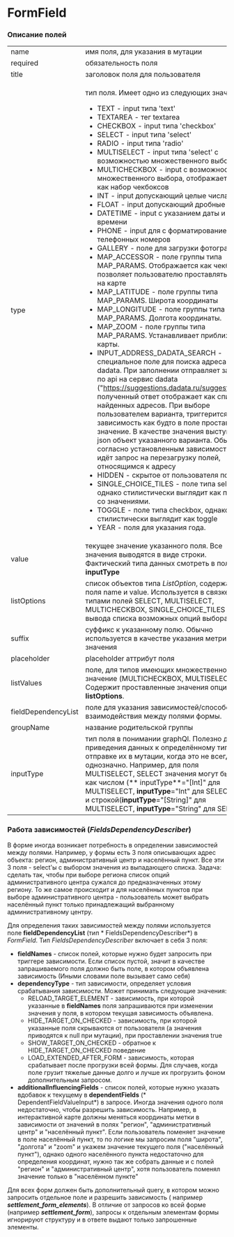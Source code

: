 # FormField

### Описание полей

|                      |                                                                                                                                                                                                                                                                                                                                                                                                                                                                                                                                                                                                                                                                                                                                                                                                                                                                                                                                                                                                                                                                                                                                                                                                                                                                                                                                                                                                                                                                                                                                                                                                                                                                                                                                                                                                                                                                                                                              |
| -------------------- | ---------------------------------------------------------------------------------------------------------------------------------------------------------------------------------------------------------------------------------------------------------------------------------------------------------------------------------------------------------------------------------------------------------------------------------------------------------------------------------------------------------------------------------------------------------------------------------------------------------------------------------------------------------------------------------------------------------------------------------------------------------------------------------------------------------------------------------------------------------------------------------------------------------------------------------------------------------------------------------------------------------------------------------------------------------------------------------------------------------------------------------------------------------------------------------------------------------------------------------------------------------------------------------------------------------------------------------------------------------------------------------------------------------------------------------------------------------------------------------------------------------------------------------------------------------------------------------------------------------------------------------------------------------------------------------------------------------------------------------------------------------------------------------------------------------------------------------------------------------------------------------------------------------------------------- |
| name                 | имя поля, для указания в мутации                                                                                                                                                                                                                                                                                                                                                                                                                                                                                                                                                                                                                                                                                                                                                                                                                                                                                                                                                                                                                                                                                                                                                                                                                                                                                                                                                                                                                                                                                                                                                                                                                                                                                                                                                                                                                                                                                             |
| required             | обязательность поля                                                                                                                                                                                                                                                                                                                                                                                                                                                                                                                                                                                                                                                                                                                                                                                                                                                                                                                                                                                                                                                                                                                                                                                                                                                                                                                                                                                                                                                                                                                                                                                                                                                                                                                                                                                                                                                                                                          |
| title                | заголовок поля для пользователя                                                                                                                                                                                                                                                                                                                                                                                                                                                                                                                                                                                                                                                                                                                                                                                                                                                                                                                                                                                                                                                                                                                                                                                                                                                                                                                                                                                                                                                                                                                                                                                                                                                                                                                                                                                                                                                                                              |
| type                 | <p>тип поля. Имеет одно из следующих значений</p><ul><li>TEXT - input типа 'text'</li><li>TEXTAREA - тег textarea</li><li>CHECKBOX - input типа 'checkbox'</li><li>SELECT - input типа 'select'</li><li>RADIO - input типа 'radio'</li><li>MULTISELECT - input типа 'select' с возможностью множественного выбора</li><li>MULTICHECKBOX - input с возможностью множественного выбора, отображается, как набор чекбоксов</li><li>INT - input допускающий целые числа</li><li>FLOAT - input допускающий дробные числа</li><li>DATETIME - input с указанием даты и времени</li><li>PHONE - input для с форматированием телефонных номеров</li><li>GALLERY - поле для загрузки фотографий</li><li>MAP_ACCESSOR - поле группы типа MAP_PARAMS. Отображается как чекбокс и позволяет пользователю проставлять метку на карте</li><li>MAP_LATITUDE - поле группы типа MAP_PARAMS. Широта координаты</li><li>MAP_LONGITUDE - поле группы типа MAP_PARAMS. Долгота координаты.</li><li>MAP_ZOOM - поле группы типа MAP_PARAMS. Устанавливает приближение карты.</li><li>INPUT_ADDRESS_DADATA_SEARCH - специальное поле для поиска адреса по dadata. При заполнении отправляет запрос по api на сервис dadata ("<a href="https://suggestions.dadata.ru/suggestions">https://suggestions.dadata.ru/suggestions</a>"), полученный ответ отображает как список найденных адресов. При выборе пользователем варианта, триггерится зависимость как будто в поле проставили значение. В качестве значения выступает json объект указанного варианта. Обычно согласно установленным зависимостям идёт запрос на перезагрузку полей, относящимся к адресу</li><li>HIDDEN - скрытое от пользователя поле</li><li>SINGLE_CHOICE_TILES - поле типа select, однако стилистически выглядит как плитки со значениями.</li><li>TOGGLE - поле типа checkbox, однако стилистически выглядит как toggle</li><li>YEAR - поля для указания года.</li></ul> |
| value                | текущее значение указанного поля. Все значения выводятся в виде строки. Фактический типа данных смотреть в поле **inputType**                                                                                                                                                                                                                                                                                                                                                                                                                                                                                                                                                                                                                                                                                                                                                                                                                                                                                                                                                                                                                                                                                                                                                                                                                                                                                                                                                                                                                                                                                                                                                                                                                                                                                                                                                                                                |
| listOptions          | список объектов типа _ListOption_, содержащие поля name и value. Используется в связке с типами полей SELECT, MULTISELECT, MULTICHECKBOX, SINGLE\_CHOICE\_TILES для вывода списка возможных опций выбора.                                                                                                                                                                                                                                                                                                                                                                                                                                                                                                                                                                                                                                                                                                                                                                                                                                                                                                                                                                                                                                                                                                                                                                                                                                                                                                                                                                                                                                                                                                                                                                                                                                                                                                                    |
| suffix               | суффикс к указанному полю. Обычно используется в качестве указания метрики значения                                                                                                                                                                                                                                                                                                                                                                                                                                                                                                                                                                                                                                                                                                                                                                                                                                                                                                                                                                                                                                                                                                                                                                                                                                                                                                                                                                                                                                                                                                                                                                                                                                                                                                                                                                                                                                          |
| placeholder          | placeholder аттрибут поля                                                                                                                                                                                                                                                                                                                                                                                                                                                                                                                                                                                                                                                                                                                                                                                                                                                                                                                                                                                                                                                                                                                                                                                                                                                                                                                                                                                                                                                                                                                                                                                                                                                                                                                                                                                                                                                                                                    |
| listValues           | поле, для типов имеющих множественное значение (MULTICHECKBOX, MULTISELECT). Содержит проставленные значения опций из **listOptions**.                                                                                                                                                                                                                                                                                                                                                                                                                                                                                                                                                                                                                                                                                                                                                                                                                                                                                                                                                                                                                                                                                                                                                                                                                                                                                                                                                                                                                                                                                                                                                                                                                                                                                                                                                                                       |
| fieldDependencyList  | поле для указания зависимостей/способов взаимодействия между полями формы.                                                                                                                                                                                                                                                                                                                                                                                                                                                                                                                                                                                                                                                                                                                                                                                                                                                                                                                                                                                                                                                                                                                                                                                                                                                                                                                                                                                                                                                                                                                                                                                                                                                                                                                                                                                                                                                   |
| groupName            | название родительской группы                                                                                                                                                                                                                                                                                                                                                                                                                                                                                                                                                                                                                                                                                                                                                                                                                                                                                                                                                                                                                                                                                                                                                                                                                                                                                                                                                                                                                                                                                                                                                                                                                                                                                                                                                                                                                                                                                                 |
| inputType            | тип поля в понимании graphQl. Полезно для приведения данных к определённому типу при отправке их в мутации, когда это не всегда однозначно. Например, для поля MULTISELECT, SELECT значения могут быть как числом (\*\* inputType\*\*="\[Int]" для MULTISELECT, **inputType**="Int" для SELECT), так и строкой(**inputType**="\[String]" для MULTISELECT, **inputType**="String" для SELECT).                                                                                                                                                                                                                                                                                                                                                                                                                                                                                                                                                                                                                                                                                                                                                                                                                                                                                                                                                                                                                                                                                                                                                                                                                                                                                                                                                                                                                                                                                                                                |

### Работа зависимостей (_FieldsDependencyDescriber_)

В форме иногда возникает потребность в определении зависимостей между полями. Например, у формы есть 3 поля описывающих адрес объекта: регион, административный центр и населённый пункт. Все эти 3 поля - select'ы с выбором значения из выпадающего списка. Задача: сделать так, чтобы при выборе региона список опций административного центра сужался до предназначенных этому региону. То же самое происходит и для населённых пунктов при выборе административного центра - пользователь может выбрать населённый пункт только принадлежащий выбранному административному центру.

Для определения таких зависимостей между полями используется поле **fieldDependencyList** (тип \* FieldsDependencyDescriber\*) в _FormField_. Тип _FieldsDependencyDescriber_ включает в себя 3 поля:

* **fieldNames** - список полей, которые нужно будет запросить при триггере зависимости. Если список пустой, значит в качестве запрашиваемого поля должно быть поле, в котором объявлена зависимость (Иными словами поле вызывает само себя)
* **dependencyType** - тип зависимости, определяет условия срабатывания зависимости. Может принимать следующие значения:
  * RELOAD\_TARGET\_ELEMENT - зависимость, при которой указанные в **fieldNames** поля запрашиваются при изменении значения у поля, в котором текущая зависимость объявлена.
  * HIDE\_TARGET\_ON\_CHECKED - зависимость, при которой указанные поля скрываются от пользователя (а значения приводятся к null при мутации), при проставлении значения true
  * SHOW\_TARGET\_ON\_CHECKED - обратное к HIDE\_TARGET\_ON\_CHECKED поведение
  * LOAD\_EXTENDED\_AFTER\_FORM - зависимость, которая срабатывает после прогрузки всей формы. Для случаев, когда поле грузит тяжелые данные долго и лучше их прогрузить фоном дополнительным запросом.
* **additionalInfluencingFields** - список полей, которые нужно указать вдобавок к текущему в **dependentFields** (\* DependentFieldValueInput\*) в запросе. Иногда значения одного поля недостаточно, чтобы разрешить зависимость. Например, в интерактивной карте должны меняться координаты метки в зависимости от значений в полях "регион", "административный центр" и "населённый пункт". Если пользователь поменяет значение в поле населённый пункт, то по логике мы запросим поля "широта", "долгота" и "zoom" и укажем значение текущего поля ("населённый пункт"), однако одного населённого пункта недостаточно для определения координат, нужно так же собрать данные и с полей "регион" и "административный центр", хотя пользователь поменял значение только в "населённом пункте"

Для всех форм должен быть дополнительный query, в котором можно запросить отдельное поле и разрешить зависимость ( например _**settlement\_form\_elements**_). В отличие от запросов ко всей форме (например _**settlement\_form**_), запросы к отдельным элементам формы игнорируют структуру и в ответе выдают только запрошенные элементы.
